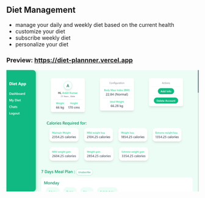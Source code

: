 ## Diet Management
- manage your daily and weekly diet based on the current health
- customize your diet
- subscribe weekly diet
- personalize your diet

### Preview: https://diet-plannner.vercel.app


![alt text](image.png)